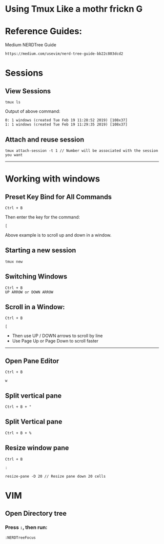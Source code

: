 # Using Tmux Like a mothr frickn G

# Reference Guides:
Medium NERDTree Guide
```
https://medium.com/usevim/nerd-tree-guide-bb22c803dcd2
```

# Sessions
## View Sessions
```
tmux ls
```

Output of above command:
```
0: 1 windows (created Tue Feb 19 11:28:52 2019) [108x37]
1: 1 windows (created Tue Feb 19 11:29:35 2019) [108x37]
```

## Attach and reuse session
```
tmux attach-session -t 1 // Number will be associated with the session you want
```


----

# Working with windows
## Preset Key Bind for All Commands
```
Ctrl + B
```
Then enter the key for the command:
```
[
```
Above example is to scroll up and down in a window.

## Starting a new session
```
tmux new
```

## Switching Windows
```
Ctrl + B
UP ARROW or DOWN ARROW
```

## Scroll in a Window:
```
Ctrl + B
```
```
[
```
- Then use UP / DOWN arrows to scroll by line
- Use Page Up or Page Down to scroll faster

----

## Open Pane Editor
```
Ctrl + B
```
```
w
```

## Split vertical pane
```
Ctrl + B + "
```

## Split Vertical pane
```
Ctrl + B + %
```

## Resize window pane
```
Ctrl + B
```
```
:
```
```
resize-pane -D 20 // Resize pane down 20 cells
```

# VIM

## Open Directory tree
### Press `:`, then run:
```
:NERDTreeFocus
```
